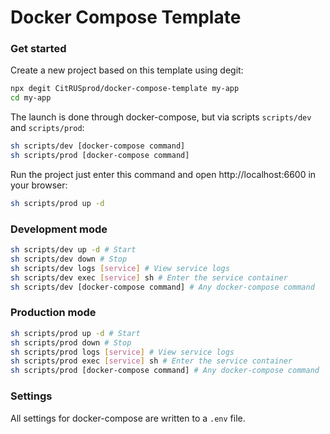 # Docker Compose Template

### Get started

Create a new project based on this template using degit:

```sh
npx degit CitRUSprod/docker-compose-template my-app
cd my-app
```

The launch is done through docker-compose, but via scripts `scripts/dev` and `scripts/prod`:

```sh
sh scripts/dev [docker-compose command]
sh scripts/prod [docker-compose command]
```

Run the project just enter this command and open http://localhost:6600 in your browser:

```sh
sh scripts/prod up -d
```

### Development mode

```sh
sh scripts/dev up -d # Start
sh scripts/dev down # Stop
sh scripts/dev logs [service] # View service logs
sh scripts/dev exec [service] sh # Enter the service container
sh scripts/dev [docker-compose command] # Any docker-compose command
```

### Production mode

```sh
sh scripts/prod up -d # Start
sh scripts/prod down # Stop
sh scripts/prod logs [service] # View service logs
sh scripts/prod exec [service] sh # Enter the service container
sh scripts/prod [docker-compose command] # Any docker-compose command
```

### Settings

All settings for docker-compose are written to a `.env` file.
